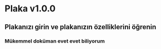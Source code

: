# Plaka v1.0.0

## Plakanızı girin ve plakanızın özelliklerini öğrenin

### Mükemmel doküman evet evet biliyorum
